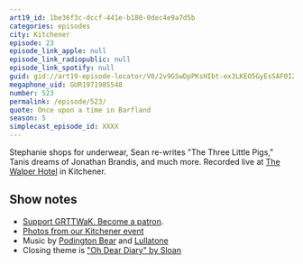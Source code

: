```yaml
---
art19_id: 1be36f3c-dccf-441e-b180-0dec4e9a7d5b
categories: episodes
city: Kitchener
episode: 23
episode_link_apple: null
episode_link_radiopublic: null
episode_link_spotify: null
guid: gid://art19-episode-locator/V0/2v9GSwDpPKsHIbt-ex3LKEO5GyEsSAF0IZF1_0nCdGA
megaphone_uid: GUR1971985548
number: 523
permalink: /episode/523/
quote: Once upon a time in Barfland
season: 5
simplecast_episode_id: XXXX
---
```


Stephanie shops for underwear, Sean re-writes "The Three Little Pigs," Tanis dreams of Jonathan Brandis, and much more. Recorded live at [The Walper Hotel](http://walper.ca) in Kitchener.

## Show notes
* [Support GRTTWaK. Become a patron](https://grownupsreadthingstheywroteaskids.com/support/?utm_source=podcast&utm_medium=referral&utm_campaign=523).
* [Photos from our Kitchener event](https://www.facebook.com/media/set/?set=a.10156222379913600&type=1&l=2dc3b95041)
* Music by [Podington Bear](https://geo.itunes.apple.com/us/artist/podington-bear/id250459572?at=10lR7u&mt=1&app=music) and [Lullatone](https://geo.itunes.apple.com/us/artist/lullatone/id34467705?at=10lR7u&mt=1&app=music)
* Closing theme is ["Oh Dear Diary" by Sloan](http://sloan.spinshop.com/details/9850)